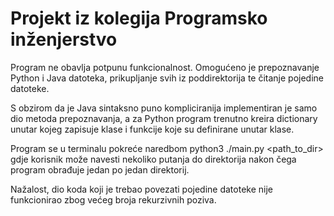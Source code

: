 # Projekt iz kolegija Programsko inženjerstvo

Program ne obavlja potpunu funkcionalnost. Omogućeno je prepoznavanje Python i Java datoteka, prikupljanje svih iz poddirektorija te čitanje pojedine datoteke. 

S obzirom da je Java sintaksno puno kompliciranija implementiran je samo dio metoda prepoznavanja, a za Python program trenutno kreira dictionary unutar kojeg zapisuje klase i funkcije koje su definirane unutar klase.

Program se u terminalu pokreće naredbom python3 ./main.py <lang> <path_to_dir> gdje korisnik može navesti nekoliko putanja do direktorija nakon čega program obrađuje jedan po jedan direktorij.
  
Nažalost, dio koda koji je trebao povezati pojedine datoteke nije funkcionirao zbog većeg broja rekurzivnih poziva.

